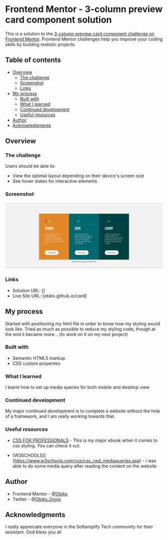 # Frontend Mentor - 3-column preview card component solution

This is a solution to the [3-column preview card component challenge on Frontend Mentor](https://www.frontendmentor.io/challenges/3column-preview-card-component-pH92eAR2-). Frontend Mentor challenges help you improve your coding skills by building realistic projects. 

## Table of contents

- [Overview](#overview)
  - [The challenge](#the-challenge)
  - [Screenshot](#screenshot)
  - [Links](#links)
- [My process](#my-process)
  - [Built with](#built-with)
  - [What I learned](#what-i-learned)
  - [Continued development](#continued-development)
  - [Useful resources](#useful-resources)
- [Author](#author)
- [Acknowledgments](#acknowledgments)



## Overview

### The challenge

Users should be able to:

- View the optimal layout depending on their device's screen size
- See hover states for interactive elements

### Screenshot

![](./screenshot.JPG)


### Links

- Solution URL: []
- Live Site URL: [obiks.github.io/card]

## My process
Started with positioning my html file in order to know how my styling would look like.
Tried as much as possible to reduce my styling code, though at the end it became more... (to work on it on my next project)

### Built with

- Semantic HTML5 markup
- CSS custom properties


### What I learned

I learnt how to set up media queries for both mobile and desktop view


### Continued development

My major continued development is to complete a website without the help of a framework, and I am really working towards that.


### Useful resources

- [CSS FOR PROFESSIONALS](ebook) - This is my major ebook when it comes to css styling. You can check it out.

- [W3SCHOOLS]](https://www.w3schools.com/css/css_rwd_mediaqueries.asp) - i was able to do some media query after reading the content on the website




## Author

- Frontend Mentor - [@Obiks](https://www.frontendmentor.io/profile/obiks)
- Twitter - [@Obiks_Onyis](https://www.twitter.com/Obiks_Onyis)


## Acknowledgments

I really appreciate everyone in the Softamplify Tech community for their assistant. God bless you all

